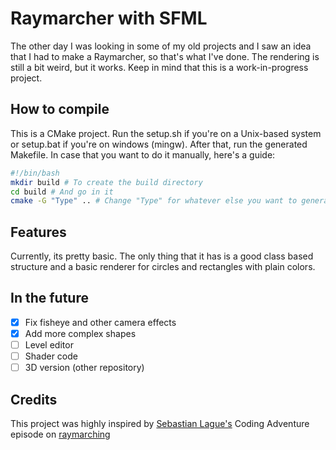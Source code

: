 # Raymarcher with SFML
The other day I was looking in some of my old projects and I saw an idea that I had to make a Raymarcher, so that's what I've done. The rendering is still a bit weird, but it works. Keep in mind that this is a work-in-progress project.

## How to compile
This is a CMake project. Run the setup.sh if you're on a Unix-based system or setup.bat if you're on windows (mingw).
After that, run the generated Makefile.
In case that you want to do it manually, here's a guide:
```bash
#!/bin/bash
mkdir build # To create the build directory
cd build # And go in it
cmake -G "Type" .. # Change "Type" for whatever else you want to generate the project for
```

## Features
Currently, its pretty basic. The only thing that it has is a good class based structure and a basic renderer for circles and rectangles with plain colors.
## In the future
- [x] Fix fisheye and other camera effects
- [x] Add more complex shapes
- [ ] Level editor
- [ ] Shader code
- [ ] 3D version (other repository)

## Credits
This project was highly inspired by [Sebastian Lague's](https://www.youtube.com/@SebastianLague) Coding Adventure episode on [raymarching](https://www.youtube.com/watch?v=Cp5WWtMoeKg)